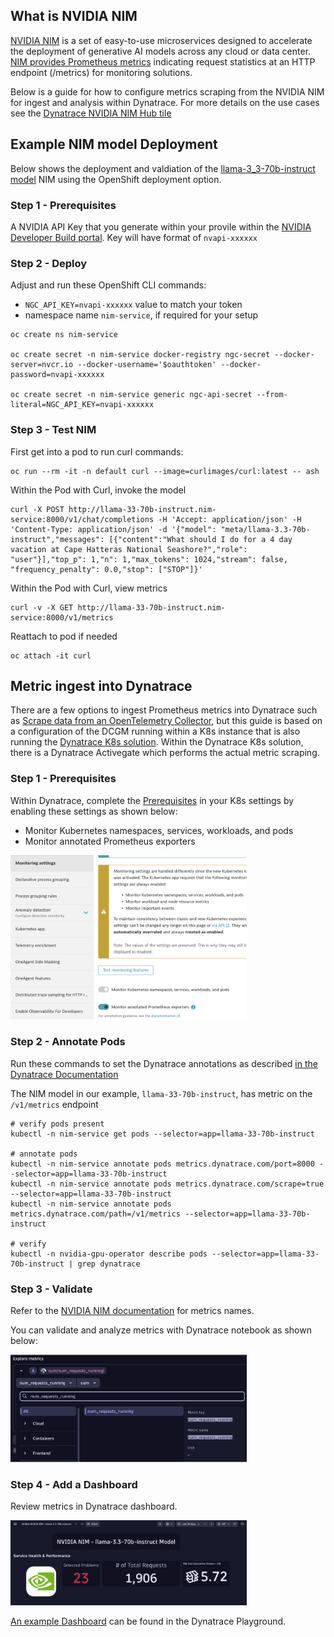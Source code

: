 ## What is NVIDIA NIM

[NVIDIA NIM](https://developer.nvidia.com/nim) is a set of easy-to-use microservices designed to accelerate the deployment of generative AI models across any cloud or data center. [NIM provides Prometheus metrics](https://docs.nvidia.com/nim-operator/latest/observability.html) indicating request statistics at an HTTP endpoint (/metrics) for monitoring solutions. 

Below is a guide for how to configure metrics scraping from the NVIDIA NIM for ingest and analysis within Dynatrace. For more details on the use cases see the [Dynatrace NVIDIA NIM Hub tile](https://www.dynatrace.com/hub/detail/nvidia-nim/?query=nim&filter=all)

## Example NIM model Deployment 

Below shows the deployment and valdiation of the [llama-3_3-70b-instruct model](https://build.nvidia.com/meta/llama-3_3-70b-instruct/deploy?environment=openshift.md) NIM using the OpenShift deployment option.   

### Step 1 - Prerequisites

A NVIDIA API Key that you generate within your provile within the [NVIDIA Developer Build portal](https://build.nvidia.com).  Key will have format of `nvapi-xxxxxx`

### Step 2 - Deploy

Adjust and run these OpenShift CLI commands:
* `NGC_API_KEY=nvapi-xxxxxx` value to match your token
* namespace name `nim-service`, if required for your setup

```
oc create ns nim-service

oc create secret -n nim-service docker-registry ngc-secret --docker-server=nvcr.io --docker-username='$oauthtoken' --docker-password=nvapi-xxxxxx 

oc create secret -n nim-service generic ngc-api-secret --from-literal=NGC_API_KEY=nvapi-xxxxxx 
```

### Step 3 -  Test NIM

First get into a pod to run curl commands:

```
oc run --rm -it -n default curl --image=curlimages/curl:latest -- ash 
```

Within the Pod with Curl, invoke the model 

```
curl -X POST http://llama-33-70b-instruct.nim-service:8000/v1/chat/completions -H 'Accept: application/json' -H 'Content-Type: application/json' -d '{"model": "meta/llama-3.3-70b-instruct","messages": [{"content":"What should I do for a 4 day vacation at Cape Hatteras National Seashore?","role": "user"}],"top_p": 1,"n": 1,"max_tokens": 1024,"stream": false, "frequency_penalty": 0.0,"stop": ["STOP"]}' 
```

Within the Pod with Curl, view metrics

```
curl -v -X GET http://llama-33-70b-instruct.nim-service:8000/v1/metrics 
```

Reattach to pod if needed 

```
oc attach -it curl 
```

## Metric ingest into Dynatrace

There are a few options to ingest Prometheus metrics into Dynatrace such as [Scrape data from an OpenTelemetry Collector](https://docs.dynatrace.com/docs/ingest-from/opentelemetry/collector/use-cases/prometheus), but this guide is based on a configuration of the DCGM running within a K8s instance that is also running the [Dynatrace K8s solution](https://docs.dynatrace.com/docs/ingest-from/setup-on-k8s/deployment). Within the Dynatrace K8s solution, there is a Dynatrace Activegate which performs the actual metric scraping.

### Step 1 - Prerequisites

Within Dynatrace, complete the [Prerequisites](https://docs.dynatrace.com/docs/shortlink/monitor-prometheus-metrics#prerequisites) in your K8s settings by enabling these settings as shown below:
* Monitor Kubernetes namespaces, services, workloads, and pods
* Monitor annotated Prometheus exporters

<img src="images/dt-settings.png" width="75%" height="75%">

### Step 2 - Annotate Pods

Run these commands to set the Dynatrace annotations as described [in the Dynatrace Documentation](https://docs.dynatrace.com/docs/observe/infrastructure-monitoring/container-platform-monitoring/kubernetes-monitoring/monitor-prometheus-metrics#annotate-prometheus-exporter-pods)

The NIM model in our example, `llama-33-70b-instruct`, has metric on the `/v1/metrics` endpoint 

```
# verify pods present 
kubectl -n nim-service get pods --selector=app=llama-33-70b-instruct  

# annotate pods
kubectl -n nim-service annotate pods metrics.dynatrace.com/port=8000 --selector=app=llama-33-70b-instruct 
kubectl -n nim-service annotate pods metrics.dynatrace.com/scrape=true --selector=app=llama-33-70b-instruct 
kubectl -n nim-service annotate pods metrics.dynatrace.com/path=/v1/metrics --selector=app=llama-33-70b-instruct 

# verify
kubectl -n nvidia-gpu-operator describe pods --selector=app=llama-33-70b-instruct | grep dynatrace 
```

### Step 3 - Validate

Refer to the [NVIDIA NIM documentation](https://docs.nvidia.com/nim-operator/latest/observability.html) for metrics names.

You can validate and analyze metrics with Dynatrace notebook as shown below:

<img src="images/NIM-notebook.png" width="75%" height="75%">

### Step 4 - Add a Dashboard

Review metrics in Dynatrace dashboard.

<img src="images/NIM-dashboard.png" width="75%" height="75%">

[An example Dashboard](https://dqr03366.apps.dynatrace.com/ui/apps/dynatrace.dashboards/dashboard/ad1b5ffa-f09d-4360-9daf-f48b3fb513e53) can be found in the Dynatrace Playground.
